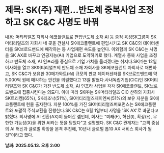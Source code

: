 # **제목: SK(주) 재편...반도체 중복사업 조정하고 SK C&C 사명도 바꿔**

  내용: 머티리얼즈 자회사 에코플랜트로 편입반도체 소재·AI 등 중점 육성SK그룹이 SK머티리얼즈의 자회사 네 곳을 건설사 SK에코플랜트에 편입시키고 SK C&C의 데이터센터를 SK브로드밴드에 매각하는 등 사업재편 속도를 높인다. 이와함께 SK C&C는 사명을 SK AX로 바꾸고 인공지능(AI) 기업으로 도약하기로 했다. 계열사 중복 사업을 조정하고 반도체 소재, AI 인프라를 중심으로 기업 가치를 올리겠다는 취지다.SK㈜는 12일 이사회를 열고 SK머티리얼즈의 반도체 소재 자회사를 SK에코플랜트 자회사로 재편하고, SK C&C가 보유한 30메가와트(㎿) 규모의 판교 데이터센터를 SK브로드밴드에 약 5,000억 원에 매각하는 안건을 의결했다고 13일 밝혔다.사내독립기업(CIC)인 SK머티리얼즈와 SK C&C가 가진 반도체 소재, AI 인프라 사업을 각각 SK에코플랜트, SK브로드밴드에 집중시킨다는 의도다. 이에 따라 SK㈜는 SK머티리얼즈 CIC 산하의 자회사 SK트리켐(65%), SK레조낙(51%), SK머티리얼즈제이엔씨(51%)의 보유 지분을 SK에코플랜트에 현물 출자한다. 지분 100%를 가진 SK머티리얼즈퍼포먼스는 SK에코플랜트와 포괄적 주식교환을 진행한다.SK C&C는 6월 1일부터 사명을 'SK AX'로 바꾼다고 밝혔다. 회사명에 AI 전환(AX)이 들어간 셈인데, 회사는 "미래(F), 혁신(I), 확장(E), 무한한 가능성(X)을 위한 AI라는 뜻을 담았다"고 설명했다. SK C&C 관계자는 "고객 중심의 AI 혁신과 글로벌 확장을 본격 추진해, 10년내 글로벌 톱10 AX 서비스 회사가 될 것"이라고 했다.

  **날짜: 2025.05.13. 오후 2:00**